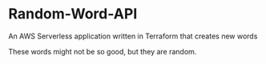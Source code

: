 # Random-Word-API
An AWS Serverless application written in Terraform that creates new words

These words might not be so good, but they are random.